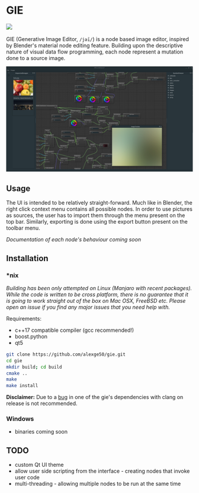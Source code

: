 # GIE
![](https://img.shields.io/badge/version-0.1.0-blue.svg)

GIE (Generative Image Editor, `/jəī/`) is a node based image editor, inspired by Blender's material node editing feature. Building upon the descriptive nature of visual data flow programming, each node represent a mutation done to a source image.

![gie screen shot](screenshots/screenshot-1.png)

## Usage
The UI is intended to be relatively straight-forward. Much like in Blender, the right click context menu contains all possible nodes. In order to use pictures as sources, the user has to import them through the menu present on the top bar.
Similarly, exporting is done using the export button present on the toolbar menu.

*Documentation of each node's behaviour coming soon*

## Installation
### *nix
*Building has been only attempted on Linux (Manjaro with recent packages). While the code is written to be cross platform, there is no guarantee that it is going to work straight out of the box on Mac OSX, FreeBSD etc. Please open an issue if you find any major issues that you need help with.*

Requirements:
* c++17 compatible compiler (gcc recommended!)
* boost.python
* qt5

```bash
git clone https://github.com/alexge50/gie.git
cd gie
mkdir build; cd build
cmake ..
make
make install
```
**Disclaimer:** Due to a [bug](https://github.com/paceholder/nodeeditor/issues/238) in one of the gie's dependencies with clang on release is not recommended.

### Windows
* binaries coming soon

## TODO
* custom Qt UI theme
* allow user side scripting from the interface - creating nodes that invoke user code
* multi-threading - allowing multiple nodes to be run at the same time
